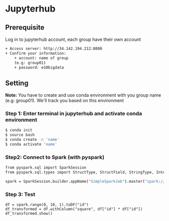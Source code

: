 # Jupyterhub

## Prerequisite
Log in to jupyterhub account, each group have their own account
```bash
+ Access server: http://34.142.194.212:8000
+ Confirm your information:
    + account: name of group
    (e.g: group01)
    + password: e10bigdata
```
## Setting
**Note:**  You have to create and use conda environment with you group name (e.g: group01). We'll track you based on this environment

### Step 1: Enter  terminal in jupyterhub and activate conda environment
```bash
$ conda init
$ source bash
$ conda create -n 'name'
$ conda activate 'name'
```
### Step2: Connect to Spark (with pyspark)
```bash
from pyspark.sql import SparkSession
from pyspark.sql.types import StructType, StructField, StringType, IntegerType

spark = SparkSession.builder.appName("SimpleSparkJob").master("spark://34.142.194.212:7077").getOrCreate()
```

### Step 3: Test
```
df = spark.range(0, 10, 1).toDF("id")
df_transformed = df.withColumn("square", df["id"] * df["id"])
df_transformed.show()
```
